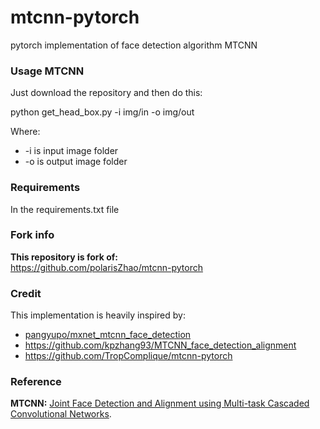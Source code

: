 # mtcnn-pytorch
pytorch implementation of  face detection algorithm  MTCNN

### Usage MTCNN

Just download the repository and then do this:  

python get_head_box.py -i img/in -o img/out  

Where:  
- -i is input image folder  
- -o is output image folder  

### Requirements
In the requirements.txt file

### Fork info
**This repository is fork of:**  
https://github.com/polarisZhao/mtcnn-pytorch

### Credit

This implementation is heavily inspired by:

- [pangyupo/mxnet_mtcnn_face_detection](https://github.com/pangyupo/mxnet_mtcnn_face_detection)
- https://github.com/kpzhang93/MTCNN_face_detection_alignment
- https://github.com/TropComplique/mtcnn-pytorch

### Reference

**MTCNN:** [Joint Face Detection and Alignment using Multi-task Cascaded Convolutional Networks](https://arxiv.org/abs/1604.02878).

